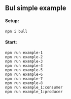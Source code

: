 ## Bul simple example

#### Setup:

```
npm i bull
```

#### Start:

```
npm run example-1
npm run example-2
npm run example-3
npm run example-4
npm run example-5
npm run example-6
npm run example-7
npm run example-8
npm run example_1:consumer
npm run example_1:producer
```
